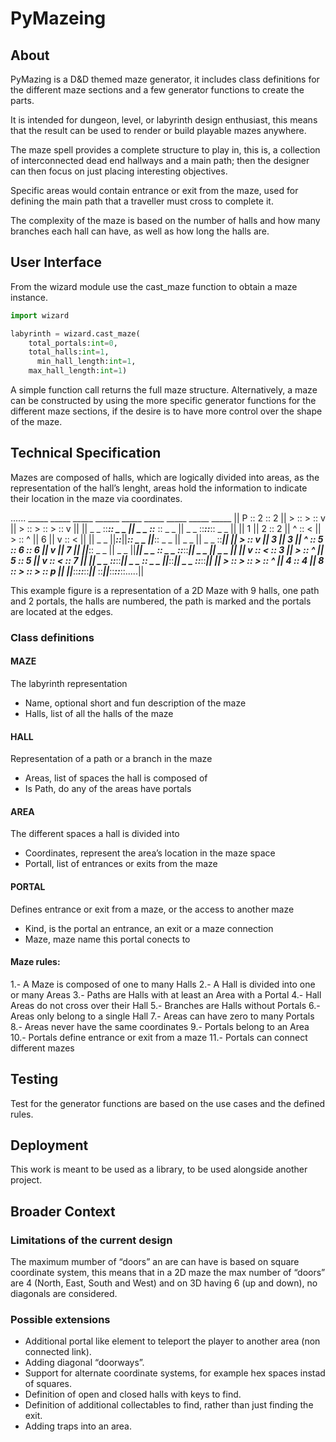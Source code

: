 # PyMazeing

## About 

PyMazing is a D&D themed maze generator, it includes class definitions for the different maze sections and a few generator functions to create the parts.

It is intended for dungeon, level, or labyrinth design enthusiast, this means that the result can be used to render or build playable mazes anywhere.

The maze spell provides a complete structure to play in, this is, a collection of interconnected dead end hallways and a main path; then the designer can then focus on just placing interesting objectives.

Specific areas would contain entrance or exit from the maze, used for defining the main path that a traveller must cross to complete it.

The complexity of the maze is based on the number of halls and how many branches each hall can have, as well as how long the halls are. 

## User Interface 

From the wizard module use the cast_maze function to obtain a maze instance. 

```python
import wizard

labyrinth = wizard.cast_maze(
	total_portals:int=0,
	total_halls:int=1,
      min_hall_length:int=1,
	max_hall_length:int=1)
```

A simple function call returns the full maze structure. Alternatively, a maze can be constructed by using the more specific generator functions for the different maze sections, if the desire is to have more control over the shape of the maze.

## Technical Specification 

Mazes are composed of halls, which are logically divided into areas, as the representation of the hall’s lenght, areas hold the information to indicate their location in the maze via coordinates.

  ...... _____  _____  _____  ______  _____  _____  _____  _____  _____ 
||  P  ::  2  ::  2  ||  >  ::  >   ::  v  ||  >  ::  >  ::  >  ::  v  ||
|| _ _ ::_____:: _ _ || _ _ ::_____ :: _ _ || _ _ ::_____::_____:: _ _ ||
||  1  ||  2  ::  2  ||  ^  ::  <   ||  >  ::  ^  ||  6  ||  v  ::  <  ||
|| _ _ ||_____::_____||_____:: _ _  ||_____:: _ _ || _ _ || _ _ ::_____||
||  >  ::  v  ||  3  ||  3  ||  ^   ::  5  ::  6  ::  6  ||  v  ||  7  ||
||_____:: _ _ || _ _ ||_____|| _ _  :: _ _ ::_____::_____|| _ _ || _ _ ||
||  v  ::  <  ::  3  ||  >  ::  ^   ||  5  ::  5  ||  v  ::  <  ::  7  ||
|| _ _ ::_____::_____|| _ _ :: _ _  ||_____::_____|| _ _ ::_____::_____||
||  >  ::  >  ::  >  ::  ^  ||  4   ::  4  ||  8  ::  >  ::  >  ::  p  ||
||_____::_____::_____::_____||_____ ::_____||_____::_____::_____::.....||

This example figure is a representation of a 2D Maze with 9 halls, one path and 2 portals, the halls are numbered, the path is marked and the portals are located at the edges.

### Class definitions 

#### MAZE
The labyrinth representation
- Name, optional short and fun description of the maze
- Halls, list of all the halls of the maze

#### HALL
Representation of a path or a branch in the maze
- Areas, list of spaces the hall is composed of
- Is Path, do any of the areas have portals

#### AREA
The different spaces a hall is divided into
- Coordinates, represent the area’s location in the maze space
- Portall, list of entrances or exits from the maze

#### PORTAL
Defines entrance or exit from a maze, or the access to another maze
- Kind, is the portal an entrance, an exit or a maze connection
- Maze, maze name this portal conects to

#### Maze rules:
1.- A Maze is composed of one to many Halls
2.- A Hall is divided into one or many Areas
3.- Paths are Halls with at least an Area with a Portal
4.- Hall Areas do not cross over their Hall
5.- Branches are Halls without Portals
6.- Areas only belong to a single Hall
7.- Areas can have zero to many Portals
8.- Areas never have the same coordinates
9.- Portals belong to an Area
10.- Portals define entrance or exit from a maze
11.- Portals can connect different mazes


## Testing
Test for the generator functions are based on the use cases and the defined rules.

## Deployment 
This work is meant to be used as a library, to be used alongside another project.

## Broader Context 

### Limitations of the current design
The maximum mumber of “doors” an are can have is based on square coordinate system, this means that in a 2D maze the max number of “doors” are 4 (North, East, South and West) and on 3D having 6 (up and down), no diagonals are considered.

### Possible extensions 
- Additional portal like element to teleport the player to another area (non connected link).
- Adding diagonal “doorways”.
- Support for alternate coordinate systems, for example hex spaces instad of squares.
- Definition of open and closed halls with keys to find.
- Definition of additional collectables to find, rather than just finding the exit.
- Adding traps into an area.
